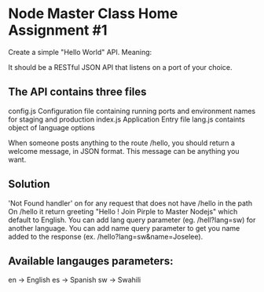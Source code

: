 # Node Master Class Home Assignment #1

Create a simple "Hello World" API. Meaning:


It should be a RESTful JSON API that listens on a port of your choice.

## The API contains three files

config.js Configuration file containing running ports and environment names for staging and production
index.js  Application Entry file
lang.js   containts object of language options

When someone posts anything to the route /hello, you should return a welcome message, in JSON format. This message can be anything you want.

## Solution

'Not Found handler' on for any request that does not have /hello in the path
On /hello it return greeting "Hello ! Join Pirple to Master Nodejs" which default to English.
You can add lang query parameter (eg. /hell?lang=sw) for another language.
You can add name query parameter to get you name added to the response (ex. /hello?lang=sw&name=Joselee).

## Available langauges parameters:
en -> English
es -> Spanish
sw -> Swahili
